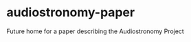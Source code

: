 audiostronomy-paper
===================

Future home for a paper describing the Audiostronomy Project
